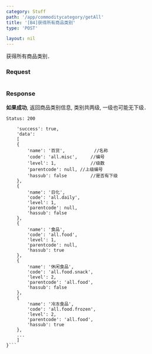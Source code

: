 ```yaml
---
category: Stuff
path: '/app/commoditycategory/getAll'
title: '[B4]获得所有商品类别'
type: 'POST'

layout: nil
---
```


获得所有商品类别．

### Request


```无
```

### Response

**如果成功**, 返回商品类别信息, 类别共两级, 一级也可能无下级．

```Status: 200```
```{
    'success': true,
    'data':
	[
	{
	    'name': '百货',			//名称
	    'code': 'all.misc',		//编号	
	    'level': 1,				//级数
	    'parentcode': null,	//上级编号
	    'hassub': false			//是否有下级
	},
	{
	    'name': '日化',
	    'code': 'all.daily',
	    'level': 1,	    
	    'parentcode': null,
	    'hassub': false	    
	},
	{
	    'name': '食品',
	    'code': 'all.food',
	    'level': 1,	    
	    'parentcode': null,
	    'hassub': true	    
	},
	{
	    'name': '休闲食品',
	    'code': 'all.food.snack',
	    'level': 2,	    
	    'parentcode': 'all.food',
	    'hassub': false
	},
	{
	    'name': '冷冻食品',
	    'code': 'all.food.frozen',
	    'level': 2,	    
	    'parentcode': 'all.food',
	    'hassub': true	 	    
	},
	...
	]
}```
